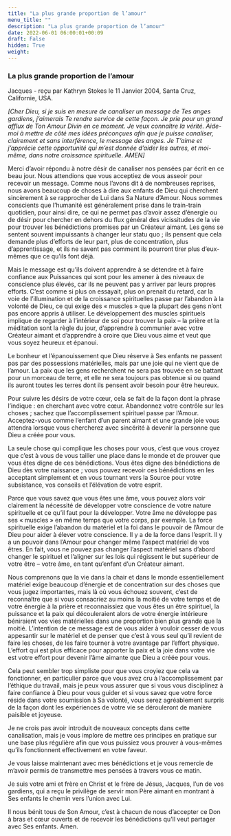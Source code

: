 ```yaml
---
title: "La plus grande proportion de l’amour"
menu_title: ""
description: "La plus grande proportion de l’amour"
date: 2022-06-01 06:00:01+00:09
draft: False
hidden: True
weight:
---
```

### La plus grande proportion de l’amour

Jacques - reçu par Kathryn Stokes le 11 Janvier 2004, Santa Cruz, Californie, USA.

*[Cher Dieu, si je suis en mesure de canaliser un message de Tes anges gardiens, j’aimerais Te rendre service de cette façon. Je prie pour un grand afflux de Ton Amour Divin en ce moment. Je veux connaître la vérité. Aide-moi à mettre de côté mes idées préconçues afin que je puisse canaliser, clairement et sans interférence, le message des anges. Je T’aime et j’apprécie cette opportunité qui m’est donnée d’aider les autres, et moi-même, dans notre croissance spirituelle. AMEN]*

Merci d’avoir répondu à notre désir de canaliser nos pensées par écrit en ce beau jour. Nous attendions que vous acceptiez de vous asseoir pour recevoir un message. Comme nous l’avons dit à de nombreuses reprises, nous avons beaucoup de choses à dire aux enfants de Dieu qui cherchent sincèrement à se rapprocher de Lui dans Sa Nature d’Amour. Nous sommes conscients que l’humanité est généralement prise dans le train-train quotidien, pour ainsi dire, ce qui ne permet pas d’avoir assez d’énergie ou de désir pour chercher en dehors du flux général des vicissitudes de la vie pour trouver les bénédictions promises par un Créateur aimant. Les gens se sentent souvent impuissants à changer leur statu quo ; ils pensent que cela demande plus d’efforts de leur part, plus de concentration, plus d’apprentissage, et ils ne savent pas comment ils pourront tirer plus d’eux-mêmes que ce qu’ils font déjà.

Mais le message est qu’ils doivent apprendre à se détendre et à faire confiance aux Puissances qui sont pour les amener à des niveaux de conscience plus élevés, car ils ne peuvent pas y arriver par leurs propres efforts. C’est comme si plus on essayait, plus on prenait du retard, car la voie de l’illumination et de la croissance spirituelles passe par l’abandon à la volonté de Dieu, ce qui exige des « muscles » que la plupart des gens n’ont pas encore appris à utiliser. Le développement des muscles spirituels implique de regarder à l’intérieur de soi pour trouver la paix – la prière et la méditation sont la règle du jour, d’apprendre à communier avec votre Créateur aimant et d’apprendre à croire que Dieu vous aime et veut que vous soyez heureux et épanoui.

Le bonheur et l’épanouissement que Dieu réserve à Ses enfants ne passent pas par des possessions matérielles, mais par une joie qui ne vient que de l’amour. La paix que les gens recherchent ne sera pas trouvée en se battant pour un morceau de terre, et elle ne sera toujours pas obtenue si ou quand ils auront toutes les terres dont ils pensent avoir besoin pour être heureux.

Pour suivre les désirs de votre cœur, cela se fait de la façon dont la phrase l’indique : en cherchant avec votre cœur. Abandonnez votre contrôle sur les choses ; sachez que l’accomplissement spirituel passe par l’Amour. Acceptez-vous comme l’enfant d’un parent aimant et une grande joie vous attendra lorsque vous chercherez avec sincérité à devenir la personne que Dieu a créée pour vous.

La seule chose qui complique les choses pour vous, c’est que vous croyez que c’est à vous de vous tailler une place dans le monde et de prouver que vous êtes digne de ces bénédictions. Vous êtes digne des bénédictions de Dieu dès votre naissance ; vous pouvez recevoir ces bénédictions en les acceptant simplement et en vous tournant vers la Source pour votre subsistance, vos conseils et l’élévation de votre esprit.

Parce que vous savez que vous êtes une âme, vous pouvez alors voir clairement la nécessité de développer votre conscience de votre nature spirituelle et ce qu’il faut pour la développer. Votre âme ne développe pas ses « muscles » en même temps que votre corps, par exemple. La force spirituelle exige l’abandon du matériel et la foi dans le pouvoir de l’Amour de Dieu pour aider à élever votre conscience. Il y a de la force dans l’esprit. Il y a un pouvoir dans l’Amour pour changer même l’aspect matériel de vos êtres. En fait, vous ne pouvez pas changer l’aspect matériel sans d’abord changer le spirituel et l’aligner sur les lois qui régissent le but supérieur de votre être – votre âme, en tant qu’enfant d’un Créateur aimant.

Nous comprenons que la vie dans la chair et dans le monde essentiellement matériel exige beaucoup d’énergie et de concentration sur des choses que vous jugez importantes, mais là où vous échouez souvent, c’est de reconnaître que si vous consacriez au moins la moitié de votre temps et de votre énergie à la prière et reconnaissiez que vous êtes un être spirituel, la puissance et la paix qui découleraient alors de votre énergie intérieure béniraient vos vies matérielles dans une proportion bien plus grande que la moitié. L’intention de ce message est de vous aider à vouloir cesser de vous appesantir sur le matériel et de penser que c’est à vous seul qu’il revient de faire les choses, de les faire tourner à votre avantage par l’effort physique. L’effort qui est plus efficace pour apporter la paix et la joie dans votre vie est votre effort pour devenir l’âme aimante que Dieu a créée pour vous.

Cela peut sembler trop simpliste pour que vous croyiez que cela va fonctionner, en particulier parce que vous avez cru à l’accomplissement par l’éthique du travail, mais je peux vous assurer que si vous vous disciplinez à faire confiance à Dieu pour vous guider et si vous savez que votre force réside dans votre soumission à Sa volonté, vous serez agréablement surpris de la façon dont les expériences de votre vie se dérouleront de manière paisible et joyeuse.

Je ne crois pas avoir introduit de nouveaux concepts dans cette canalisation, mais je vous implore de mettre ces principes en pratique sur une base plus régulière afin que vous puissiez vous prouver à vous-mêmes qu’ils fonctionnent effectivement en votre faveur.

Je vous laisse maintenant avec mes bénédictions et je vous remercie de m’avoir permis de transmettre mes pensées à travers vous ce matin.

Je suis votre ami et frère en Christ et le frère de Jésus, Jacques, l’un de vos gardiens, qui a reçu le privilège de servir mon Père aimant en montrant à Ses enfants le chemin vers l’union avec Lui.

Il nous bénit tous de Son Amour, c’est à chacun de nous d’accepter ce Don à bras et cœur ouverts et de recevoir les bénédictions qu’Il veut partager avec Ses enfants. Amen.
